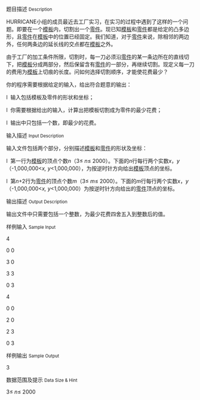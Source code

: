 <div class="panel panel-default">
<div class="area-title">
<span>
题目描述
<small>Description</small>
</span></div>
<div class="panel-body">

<p>HURRICANE小组的成员最近去工厂实习，在实习的过程中遇到了这样的一个问题。即要在一个<span style="text-decoration: underline;">模板</span>内，切割出一个<span style="text-decoration: underline;">零件</span>。现已知<span style="text-decoration: underline;">模板</span>和<span style="text-decoration: underline;">零件</span>都是给定的凸多边形，且<span style="text-decoration: underline;">零件</span>在<span style="text-decoration: underline;">模板</span>中的位置已经固定。我们知道，对于<span style="text-decoration: underline;">零件</span>来说，除相邻的两边外，任何两条边的延长线的交点都在<span style="text-decoration: underline;">模板</span>之外。</p>
<p>由于工厂的加工条件所限，切割时，每一刀必须沿<span style="text-decoration: underline;">零件</span>的某一条边所在的直线切下，把<span style="text-decoration: underline;">模板</span>分成两部分，然后保留含有<span style="text-decoration: underline;">零件</span>的一部分，再继续切割。现定义每一刀的费用为<span style="text-decoration: underline;">模板</span>上切痕的长度。问如何选择切割顺序，才能使花费最少？</p>
<p>你的程序需要根据给定的输入，给出符合题意的输出：</p>
<p>l  输入包括<span>模板</span>及<span>零件</span>的形状和坐标；</p>
<p>l  你需要根据给出的输入，计算出把<span>模板</span>切割成为<span>零件</span>的最少花费；</p>
<p>l  输出中只包括一个数，即最少的花费。</p>

</div>
</div>

<div class="panel panel-default">
<div class="area-title">
<span>
输入描述
<small>Input Description</small>
</span></div>
<div class="panel-body">
<p>输入文件包括两个部分，分别描述<span style="text-decoration: underline;">模板</span>和<span style="text-decoration: underline;">零件</span>的形状及坐标：</p>
<p>l  第一行为<span style="text-decoration: underline;">模板</span>的顶点个数<em>n</em>（3≤ <em>n</em>≤ 2000）。下面的<em>n</em>行每行两个实数<em>x</em>，<em>y</em>（-1,000,000&lt;<em>x, y</em>&lt;1,000,000），为按逆时针方向给出<span style="text-decoration: underline;">模板</span>顶点的坐标。</p>
<p>l  第<em>n</em>+2行为<span style="text-decoration: underline;">零件</span>的顶点个数<em>m</em>（3≤ <em>m</em>≤ 2000）。下面的<em>m</em>行每行两个实数<em>x</em>，<em>y</em>（-1,000,000&lt;<em>x, y</em>&lt;1,000,000）为按逆时针方向给出的<span style="text-decoration: underline;">零件</span>顶点的坐标。</p>

</div>
</div>
<div  class="panel panel-default">
<div class="area-title">
<span>
输出描述
<small>Output Description</small>
</span></div>
<div class="panel-body">

<p>输出文件中只需要包括一个整数，为最少花费四舍五入到整数后的值。</p>

</div>
</div>


<div class="panel panel-default">
<div class="area-title">
<span>
样例输入
<small>Sample Input</small>
</span></div>
<div class="panel-body">
<p>4</p>
<p>0 0</p>
<p>3 0</p>
<p>3 3</p>
<p>0 3</p>
<p>4</p>
<p>0 0</p>
<p>2 0</p>
<p>2 3</p>
<p>0 3</p>

</div>
</div>

<div class="panel panel-default">
<div class="area-title">
<span>
样例输出
<small>Sample Output</small>
</span></div>
<div class="panel-body">
<p>3</p>

</div>
</div>

<div class="panel panel-default">
<div class="area-title">
<span>
数据范围及提示
<small>Data Size & Hint</small>
</span></div>
<div class="panel-body">
<p>3≤ <em>n</em>≤ 2000</p>
</div>
</div>